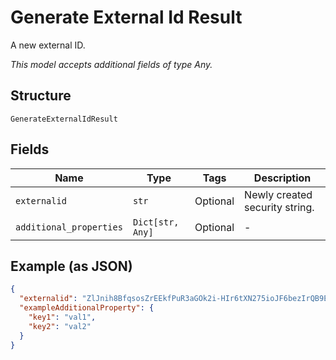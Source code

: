 
# Generate External Id Result

A new external ID.

*This model accepts additional fields of type Any.*

## Structure

`GenerateExternalIdResult`

## Fields

| Name | Type | Tags | Description |
|  --- | --- | --- | --- |
| `externalid` | `str` | Optional | Newly created security string. |
| `additional_properties` | `Dict[str, Any]` | Optional | - |

## Example (as JSON)

```json
{
  "externalid": "ZlJnih8BfqsosZrEEkfPuR3aGOk2i-HIr6tXN275ioJF6bezIrQB9EbzpTRep8J7RmV7QH==",
  "exampleAdditionalProperty": {
    "key1": "val1",
    "key2": "val2"
  }
}
```

